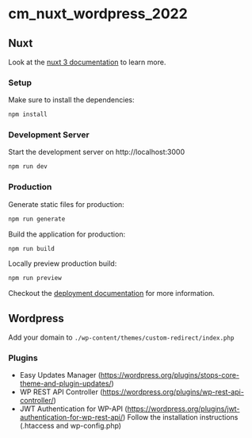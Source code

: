 # cm_nuxt_wordpress_2022

## Nuxt

Look at the [nuxt 3 documentation](https://v3.nuxtjs.org) to learn more.

### Setup

Make sure to install the dependencies:

```bash
npm install
```

### Development Server

Start the development server on http://localhost:3000

```bash
npm run dev
```

### Production

Generate static files for production:

```bash
npm run generate
```

Build the application for production:

```bash
npm run build
```

Locally preview production build:

```bash
npm run preview
```

Checkout the [deployment documentation](https://v3.nuxtjs.org/guide/deploy/presets) for more information.

## Wordpress

Add your domain to `./wp-content/themes/custom-redirect/index.php`

### Plugins

- Easy Updates Manager (https://wordpress.org/plugins/stops-core-theme-and-plugin-updates/)
- WP REST API Controller (https://wordpress.org/plugins/wp-rest-api-controller/)
- JWT Authentication for WP-API (https://wordpress.org/plugins/jwt-authentication-for-wp-rest-api/) Follow the installation instructions (.htaccess and wp-config.php)
